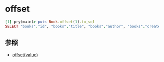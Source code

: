 # offset

```ruby
[1] pry(main)> puts Book.offset(1).to_sql
SELECT "books"."id", "books"."title", "books"."author", "books"."created_at", "books"."updated_at", "books"."deleted_at", FROM "books" WHERE "books"."deleted_at" IS NULL OFFSET 1
```

## 参照
- [offset(value)](https://api.rubyonrails.org/v7.0/classes/ActiveRecord/QueryMethods.html#method-i-offset)
